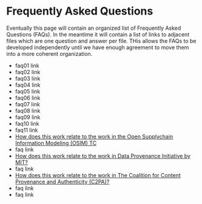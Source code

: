 # Frequently Asked Questions

Eventually this page will contain an organized list of Frequently Asked Questions (FAQs).
In the meantime it will contain a list of links to adjacent files 
which are one question and answer per file.
THis allows the FAQs to be developed independently until we have enough agreement 
to move them into a more coherent organization.

- faq01 link
- faq02 link
- faq03 link
- faq04 link
- faq05 link
- faq06 link
- faq07 link
- faq08 link
- faq09 link
- faq10 link
- faq11 link
- [How does this work relate to the work in the Open Supplychain Information Modeling (OSIM) TC](./faq12.md)
- faq link
- [How does this work relate to the work in Data Provenance Initiative by MIT?](./faq14.md)
- faq link
- [How does this work relate to the work in The Coalition for Content Provenance and Authenticity (C2PA)?](./faq15.md)
- faq link
- faq link


